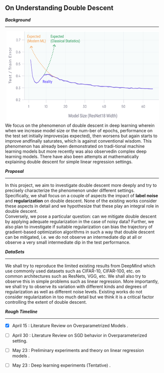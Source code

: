 ## On Understanding Double Descent      

**_Background_**

----------------
<img align="right" width="500" height="300" src="/img/double_descent.png"> 
We focus on the phenomenon of double descent in deep learning wherein when we increase model size or 
the num-ber of epochs, performance on the test set initially improves(as expected), 
then worsens but again starts to improve andfinally saturates, which is against conventional wisdom.
This phenomenon has already been demonstrated on tradi-tional machine 
learning models but more recently was also observedin complex deep learning models. 
There have also been attempts at mathematically explaining
double descent for simple linear regression settings.



**_Proposal_**

-------------------

In this project, we aim to investigate double descent more deeply and try to precisely 
characterize the phenomenon under different settings. 
Specifically, we shall focus on a couple of aspects the impact of **label noise** and **regularization** on 
double descent. None of the existing works consider these aspects in detail and we hypothesize that these 
play an integral role in double descent.   
Conversely, we pose a particular question: can we mitigate double descent by applying adequate regularization 
in the case of noisy data? Further, we also plan to investigate if suitable regularization can 
bias the trajectory of gradient-based optimization algorithms in such a way that double descent can 
be mitigated, i.e. we do not observe an intermediate dip at all or observe a very small intermediate 
dip in the test performance.

**_DataSets_**

-------------------

We shall try to reproduce the limited existing results from DeepMind which use commonly used 
datasets such as CIFAR-10, CIFAR-100, etc. on common architectures such as ResNets, VGG, etc. 
We shall also try to observe this in simple problems such as linear regression. 
More importantly, we shall try to observe its variation with different kinds and 
degrees of regularization as well as different noise levels. Existing works 
do not consider regularization in too much detail but we think it is a critical factor 
controlling the extent of double descent.


**_Rough Timeline_**

---------

-[x] April 15 : Literature Review on Overparametrized Models .
-[ ] April 30 : Literature Review on SGD behavior in Overparameterized setting.   
-[ ] May 23 : Preliminary experiments and theory on linear regression models .
-[ ] May 23 : Deep learning experiments (Tentative) .



